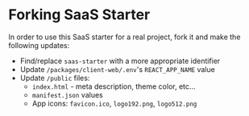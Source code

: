 # Forking SaaS Starter

In order to use this SaaS starter for a real project, fork it and make the following updates:

- Find/replace `saas-starter` with a more appropriate identifier
- Update `/packages/client-web/.env`'s `REACT_APP_NAME` value
- Update `/public` files:
  - `index.html` - meta description, theme color, etc...
  - `manifest.json` values
  - App icons: `favicon.ico`, `logo192.png`, `logo512.png`
